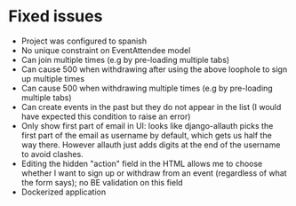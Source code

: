 # Fixed issues

- Project was configured to spanish
- No unique constraint on EventAttendee model
- Can join multiple times (e.g by pre-loading multiple tabs)
- Can cause 500 when withdrawing after using the above loophole to sign up multiple times
- Can cause 500 when withdrawing multiple times (e.g by pre-loading multiple tabs)
- Can create events in the past but they do not appear in the list (I would have expected this condition to raise an error)
- Only show first part of email in UI: looks like django-allauth picks the first part of the email as username by default, which gets us half the way there. However allauth just adds digits at the end of the username to avoid clashes.
- Editing the hidden "action" field in the HTML allows me to choose whether I want to sign up or withdraw from an event (regardless of what the form says); no BE validation on this field
- Dockerized application